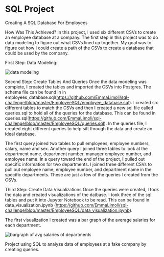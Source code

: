 # SQL Project
Creating A SQL Database For Employees

How Was This Achieved?
In this project, I used six different CSVs to create an employee database at a company. The first step in this project was to do data modeling to figure out what CSVs lined up together. My goal was to figure out how I could create a path of the CSVs to create a database that could be used by the company.

First Step: Data Modeling:

![data modeling](https://github.com/EmmaLimoli/sql-challenge/blob/master/EmployeeSQL/ERD_image/QuickDBD-export%20(1).png)

Second Step: Create Tables And Queries
Once the data modeling was complete, I created the tables and imported the CSVs into Postgres. The schema file can be found in in employees_database.sql(https://github.com/EmmaLimoli/sql-challenge/blob/master/EmployeeSQL/employee_database.sql). I created six different tables to match the CSVs and then I created a new sql file called queries.sql to hold all of the queries for the database. This can be found in queries.sql(https://github.com/EmmaLimoli/sql-challenge/blob/master/EmployeeSQL/queries.sql). In the queries file, I created eight different queries to help sift through the data and create an ideal database. 

The first query joined two tables to pull employees, employee numbers, salary, name and sex. Another query I joined three tables to look at the department name, department number, manager employee number, and employee name. In a query toward the end of the project, I pulled out specific information for two departments. I joined three different CSVs to pull out employee name, employee number, and department name in the specific departments. These are just a few of the queries I created from the CSVs.

Third Step: Create Data Visualizations
Once the queries were created, I took the data and created visualizations of the datbase. I took three of the sql tables and put it into Jupyter Notebook to be read. This can be found in data_visualization.ipynb (https://github.com/EmmaLimoli/sql-challenge/blob/master/EmployeeSQL/data_visualization.ipynb). 

The first visualization I created was a bar graph of the average salaries for each department.

![bargraph of avg salaries of departments](https://github.com/EmmaLimoli/sql-challenge/blob/master/EmployeeSQL/ERD_image/bargraph.png)

Project using SQL to analyze data of employees at a fake company by creating queries.

